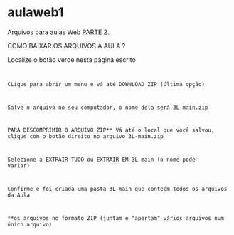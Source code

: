 # aulaweb1
Arquivos para aulas Web PARTE 2.

COMO BAIXAR OS ARQUIVOS A AULA ?

Localize o botão verde nesta página escrito <CODE>

CLique para abrir um menu e vá até DOWNLOAD ZIP (última opção)

Salve o arquivo no seu computador, o nome dela será 3L-main.zip

PARA DESCOMPRIMIR O ARQUIVO ZIP**
Vá até o local que você salvou, clique com o botão direito no arquivo 3L-main.zip

Selecione a EXTRAIR TUDO ou EXTRAIR EM 3L-main (o nome pode variar)

Confirme e foi criada uma pasta 3L-main que conteém todos os arquivos da Aula

**os arquivos no formato ZIP (juntam e "apertam" vários arquivos num único arquivo)

